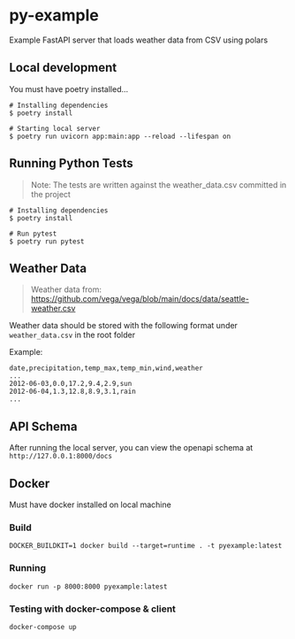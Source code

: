 # py-example
Example FastAPI server that loads weather data from CSV using polars

## Local development

You must have poetry installed...

```
# Installing dependencies
$ poetry install

# Starting local server
$ poetry run uvicorn app:main:app --reload --lifespan on
```

## Running Python Tests
> Note: The tests are written against the weather_data.csv committed in the project

```
# Installing dependencies
$ poetry install

# Run pytest
$ poetry run pytest
```

## Weather Data
> Weather data from: https://github.com/vega/vega/blob/main/docs/data/seattle-weather.csv

Weather data should be stored with the following format under `weather_data.csv` in the root folder

Example:
```
date,precipitation,temp_max,temp_min,wind,weather
...
2012-06-03,0.0,17.2,9.4,2.9,sun
2012-06-04,1.3,12.8,8.9,3.1,rain
...
```

## API Schema

After running the local server, you can view the openapi schema at `http://127.0.0.1:8000/docs`


## Docker

Must have docker installed on local machine

### Build

`DOCKER_BUILDKIT=1 docker build --target=runtime . -t pyexample:latest`

### Running

`docker run -p 8000:8000 pyexample:latest`

### Testing with docker-compose & client

`docker-compose up`